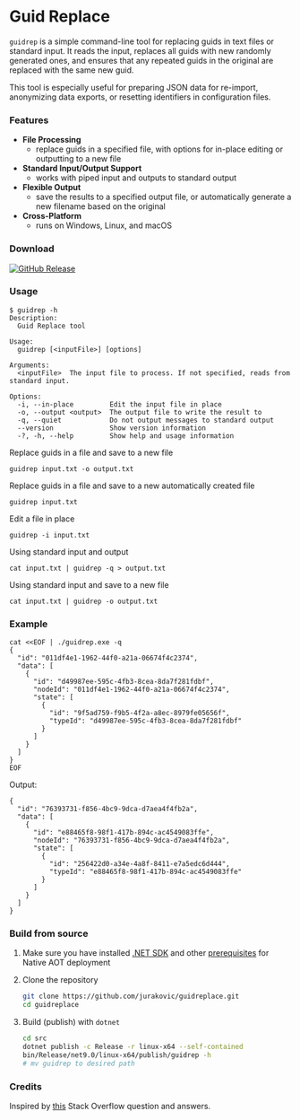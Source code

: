 
# Guid Replace

`guidrep` is a simple command-line tool for replacing guids in text files or standard input. It reads the input, replaces all guids with new randomly generated ones, and ensures that any repeated guids in the original are replaced with the same new guid.

This tool is especially useful for preparing JSON data for re-import, anonymizing data exports, or resetting identifiers in configuration files.

### Features

- **File Processing**
	- replace guids in a specified file, with options for in-place editing or outputting to a new file
- **Standard Input/Output Support**
	- works with piped input and outputs to standard output
- **Flexible Output**
	- save the results to a specified output file, or automatically generate a new filename based on the original
- **Cross-Platform**
	- runs on Windows, Linux, and macOS

### Download

[![GitHub Release](https://img.shields.io/github/v/release/jurakovic/guidreplace)](https://github.com/jurakovic/guidreplace/releases/latest)

### Usage

```text
$ guidrep -h
Description:
  Guid Replace tool

Usage:
  guidrep [<inputFile>] [options]

Arguments:
  <inputFile>  The input file to process. If not specified, reads from standard input.

Options:
  -i, --in-place         Edit the input file in place
  -o, --output <output>  The output file to write the result to
  -q, --quiet            Do not output messages to standard output
  --version              Show version information
  -?, -h, --help         Show help and usage information
```

Replace guids in a file and save to a new file

```
guidrep input.txt -o output.txt
```

Replace guids in a file and save to a new automatically created file

```
guidrep input.txt
```

Edit a file in place

```
guidrep -i input.txt
```

Using standard input and output

```
cat input.txt | guidrep -q > output.txt
```

Using standard input and save to a new file

```
cat input.txt | guidrep -o output.txt
```

### Example

```
cat <<EOF | ./guidrep.exe -q
{
  "id": "011df4e1-1962-44f0-a21a-06674f4c2374",
  "data": [
    {
      "id": "d49987ee-595c-4fb3-8cea-8da7f281fdbf",
      "nodeId": "011df4e1-1962-44f0-a21a-06674f4c2374",
      "state": [
        {
          "id": "9f5ad759-f9b5-4f2a-a8ec-8979fe05656f",
          "typeId": "d49987ee-595c-4fb3-8cea-8da7f281fdbf"
        }
      ]
    }
  ]
}
EOF
```

Output:

```
{
  "id": "76393731-f856-4bc9-9dca-d7aea4f4fb2a",
  "data": [
    {
      "id": "e88465f8-98f1-417b-894c-ac4549083ffe",
      "nodeId": "76393731-f856-4bc9-9dca-d7aea4f4fb2a",
      "state": [
        {
          "id": "256422d0-a34e-4a8f-8411-e7a5edc6d444",
          "typeId": "e88465f8-98f1-417b-894c-ac4549083ffe"
        }
      ]
    }
  ]
}
```

### Build from source

1. Make sure you have installed [.NET SDK](https://dotnet.microsoft.com/en-us/download) and other [prerequisites](https://learn.microsoft.com/en-us/dotnet/core/deploying/native-aot/?tabs=linux-ubuntu%2Cnet8#prerequisites) for Native AOT deployment

2. Clone the repository

	```bash
	git clone https://github.com/jurakovic/guidreplace.git
	cd guidreplace
	```

3. Build (publish) with `dotnet`

	```bash
	cd src
	dotnet publish -c Release -r linux-x64 --self-contained
	bin/Release/net9.0/linux-x64/publish/guidrep -h
	# mv guidrep to desired path
	```

### Credits

Inspired by [this](https://stackoverflow.com/questions/2201740/replacing-all-guids-in-a-file-with-new-guids-from-the-command-line) Stack Overflow question and answers.
